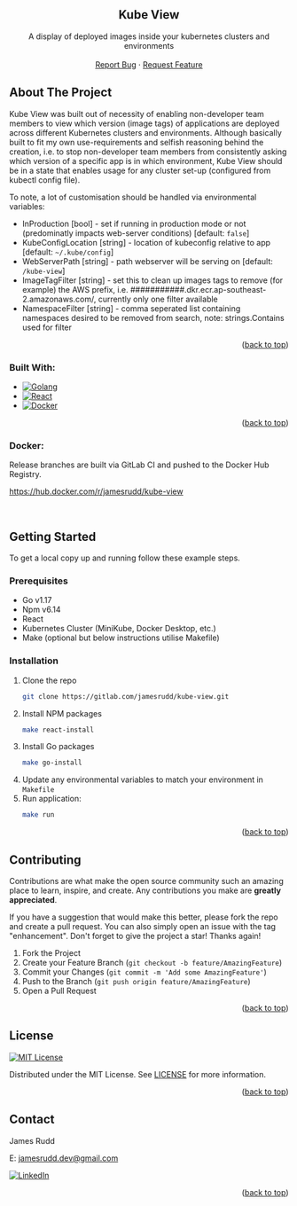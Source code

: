 <a name="readme-top"></a>

<!-- PROJECT LOGO -->
<br />
<div align="center">

<h2 align="center">Kube View</h2>

  <p align="center">
    A display of deployed images inside your kubernetes clusters and environments
    <br />
    <br />
    <!-- <a href="https://gitlab.com/jamesrudd/kube-view">View Demo</a>
    · -->
    <a href="https://gitlab.com/jamesrudd/kube-view/-/issues">Report Bug</a>
    ·
    <a href="https://gitlab.com/jamesrudd/kube-view/-/issues">Request Feature</a>
  </p>
</div>



<!-- ABOUT THE PROJECT -->
## About The Project

Kube View was built out of necessity of enabling non-developer team members to view which version (image tags) of applications are deployed across different Kubernetes clusters and environments. Although basically built to fit my own use-requirements and selfish reasoning behind the creation, i.e. to stop non-developer team members from consistently asking which version of a specific app is in which environment, Kube View should be in a state that enables usage for any cluster set-up (configured from kubectl config file).

To note, a lot of customisation should be handled via environmental variables:
* InProduction       [bool]   - set if running in production mode or not (predominatly impacts web-server conditions) [default: `false`]
* KubeConfigLocation [string] - location of kubeconfig relative to app [default: `~/.kube/config`]
* WebServerPath      [string] - path webserver will be serving on [default: `/kube-view`]
* ImageTagFilter     [string] - set this to clean up images tags to remove (for example) the AWS prefix, i.e. ###########.dkr.ecr.ap-southeast-2.amazonaws.com/, currently only one filter available
* NamespaceFilter    [string] - comma seperated list containing namespaces desired to be removed from search, note: strings.Contains used for filter

<p align="right">(<a href="#readme-top">back to top</a>)</p>

### Built With:

* [![Golang][Golang]][Go-url]
* [![React][React.js]][React-url]
* [![Docker][Docker]][Docker-url]

<p align="right">(<a href="#readme-top">back to top</a>)</p>

### Docker:

Release branches are built via GitLab CI and pushed to the Docker Hub Registry.

https://hub.docker.com/r/jamesrudd/kube-view


<br>

<!-- GETTING STARTED -->
## Getting Started

To get a local copy up and running follow these example steps.

### Prerequisites

* Go v1.17
* Npm v6.14
* React
* Kubernetes Cluster (MiniKube, Docker Desktop, etc.)
* Make (optional but below instructions utilise Makefile)

### Installation

1. Clone the repo
   ```sh
   git clone https://gitlab.com/jamesrudd/kube-view.git
   ```
2. Install NPM packages
   ```sh
   make react-install
   ```
3. Install Go packages
   ```sh
   make go-install
   ```
4. Update any environmental variables to match your environment in `Makefile`
5. Run application:
   ```sh
   make run
   ```

<p align="right">(<a href="#readme-top">back to top</a>)</p>

<!-- CONTRIBUTING -->
## Contributing

Contributions are what make the open source community such an amazing place to learn, inspire, and create. Any contributions you make are **greatly appreciated**.

If you have a suggestion that would make this better, please fork the repo and create a pull request. You can also simply open an issue with the tag "enhancement".
Don't forget to give the project a star! Thanks again!

1. Fork the Project
2. Create your Feature Branch (`git checkout -b feature/AmazingFeature`)
3. Commit your Changes (`git commit -m 'Add some AmazingFeature'`)
4. Push to the Branch (`git push origin feature/AmazingFeature`)
5. Open a Pull Request

<p align="right">(<a href="#readme-top">back to top</a>)</p>



<!-- LICENSE -->
## License

[![MIT License][license-shield]][license-url]

Distributed under the MIT License. See [LICENSE](https://gitlab.com/jamesrudd/kube-view/-/blob/master/LICENSE) for more information.

<p align="right">(<a href="#readme-top">back to top</a>)</p>


<!-- CONTACT -->
## Contact

James Rudd 

E: jamesrudd.dev@gmail.com

[![LinkedIn][linkedin-shield]][linkedin-url]

<p align="right">(<a href="#readme-top">back to top</a>)</p>


<!-- MARKDOWN LINKS & IMAGES -->
<!-- https://www.markdownguide.org/basic-syntax/#reference-style-links -->
[contributors-shield]: https://img.shields.io/gitlab/contributors/jamesrudd/kube-view.svg?style=for-the-badge
[contributors-url]: https://gitlab.com/jamesrudd/kube-view/-/graphs/master
[forks-shield]: https://img.shields.io/github/forks/jamesrudd/kube-view.svg?style=for-the-badge
[forks-url]: https://gitlab.com/jamesrudd/kube-view/-/forks
[stars-shield]: https://img.shields.io/github/stars/jamesrudd/kube-view.svg?style=for-the-badge
[stars-url]: https://gitlab.com/jamesrudd/kube-view/-/starrers
[issues-shield]: https://img.shields.io/github/issues/jamesrudd/kube-view.svg?style=for-the-badge
[issues-url]: https://gitlab.com/jamesrudd/kube-view/-/issues
[license-shield]: https://img.shields.io/github/license/Ileriayo/markdown-badges?style=for-the-badge
[license-url]: https://gitlab.com/jamesrudd/kube-view/-/blob/master/LICENSE
[linkedin-shield]: https://img.shields.io/badge/-LinkedIn-black.svg?style=for-the-badge&logo=linkedin&colorB=555
[linkedin-url]: https://linkedin.com/in/jamesrudd15
[product-screenshot]: images/screenshot.png
[React.js]: https://img.shields.io/badge/React-20232A?style=for-the-badge&logo=react&logoColor=61DAFB
[React-url]: https://reactjs.org/
[Golang]: https://img.shields.io/badge/go-%2300ADD8.svg?style=for-the-badge&logo=go&logoColor=white
[Go-url]: https://go.dev/
[Docker]: https://img.shields.io/badge/docker-%230db7ed.svg?style=for-the-badge&logo=docker&logoColor=white
[Docker-url]: https://hub.docker.com/r/jamesrudd/kube-view
